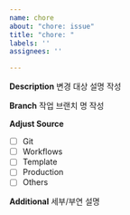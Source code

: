 ```yaml
---
name: chore
about: "chore: issue"
title: "chore: "
labels: ''
assignees: ''

---
```


**Description**
변경 대상 설명 작성

**Branch**
작업 브랜치 명 작성

**Adjust Source**
- [ ] Git
- [ ] Workflows
- [ ] Template
- [ ] Production
- [ ] Others

**Additional**
세부/부연 설명
